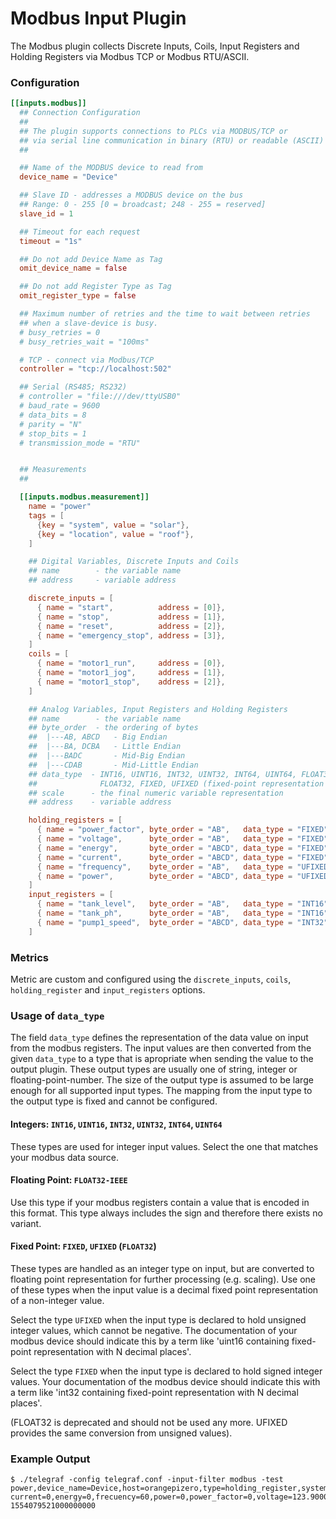 # Modbus Input Plugin

The Modbus plugin collects Discrete Inputs, Coils, Input Registers and Holding
Registers via Modbus TCP or Modbus RTU/ASCII.

### Configuration

```toml
[[inputs.modbus]]
  ## Connection Configuration
  ##
  ## The plugin supports connections to PLCs via MODBUS/TCP or
  ## via serial line communication in binary (RTU) or readable (ASCII) encoding
  ##

  ## Name of the MODBUS device to read from
  device_name = "Device"

  ## Slave ID - addresses a MODBUS device on the bus
  ## Range: 0 - 255 [0 = broadcast; 248 - 255 = reserved]
  slave_id = 1

  ## Timeout for each request
  timeout = "1s"

  ## Do not add Device Name as Tag
  omit_device_name = false

  ## Do not add Register Type as Tag
  omit_register_type = false

  ## Maximum number of retries and the time to wait between retries
  ## when a slave-device is busy.
  # busy_retries = 0
  # busy_retries_wait = "100ms"

  # TCP - connect via Modbus/TCP
  controller = "tcp://localhost:502"

  ## Serial (RS485; RS232)
  # controller = "file:///dev/ttyUSB0"
  # baud_rate = 9600
  # data_bits = 8
  # parity = "N"
  # stop_bits = 1
  # transmission_mode = "RTU"


  ## Measurements
  ##

  [[inputs.modbus.measurement]]
    name = "power"
    tags = [
      {key = "system", value = "solar"},
      {key = "location", value = "roof"},
    ]

    ## Digital Variables, Discrete Inputs and Coils
    ## name        - the variable name
    ## address     - variable address

    discrete_inputs = [
      { name = "start",          address = [0]},
      { name = "stop",           address = [1]},
      { name = "reset",          address = [2]},
      { name = "emergency_stop", address = [3]},
    ]
    coils = [
      { name = "motor1_run",     address = [0]},
      { name = "motor1_jog",     address = [1]},
      { name = "motor1_stop",    address = [2]},
    ]

    ## Analog Variables, Input Registers and Holding Registers
    ## name        - the variable name
    ## byte_order  - the ordering of bytes
    ##  |---AB, ABCD   - Big Endian
    ##  |---BA, DCBA   - Little Endian
    ##  |---BADC       - Mid-Big Endian
    ##  |---CDAB       - Mid-Little Endian
    ## data_type  - INT16, UINT16, INT32, UINT32, INT64, UINT64, FLOAT32-IEEE (the IEEE 754 binary representation)
    ##              FLOAT32, FIXED, UFIXED (fixed-point representation on input)
    ## scale      - the final numeric variable representation
    ## address    - variable address

    holding_registers = [
      { name = "power_factor", byte_order = "AB",   data_type = "FIXED", scale=0.01,  address = [8]},
      { name = "voltage",      byte_order = "AB",   data_type = "FIXED", scale=0.1,   address = [0]},
      { name = "energy",       byte_order = "ABCD", data_type = "FIXED", scale=0.001, address = [5,6]},
      { name = "current",      byte_order = "ABCD", data_type = "FIXED", scale=0.001, address = [1,2]},
      { name = "frequency",    byte_order = "AB",   data_type = "UFIXED", scale=0.1,  address = [7]},
      { name = "power",        byte_order = "ABCD", data_type = "UFIXED", scale=0.1,  address = [3,4]},
    ]
    input_registers = [
      { name = "tank_level",   byte_order = "AB",   data_type = "INT16",   scale=1.0,     address = [0]},
      { name = "tank_ph",      byte_order = "AB",   data_type = "INT16",   scale=1.0,     address = [1]},
      { name = "pump1_speed",  byte_order = "ABCD", data_type = "INT32",   scale=1.0,     address = [3,4]},
    ]
```

### Metrics

Metric are custom and configured using the `discrete_inputs`, `coils`,
`holding_register` and `input_registers` options.

### Usage of `data_type`

The field `data_type` defines the representation of the data value on input from the modbus registers.
The input values are then converted from the given `data_type` to a type that is apropriate when
sending the value to the output plugin. These output types are usually one of string, 
integer or floating-point-number. The size of the output type is assumed to be large enough
for all supported input types. The mapping from the input type to the output type is fixed
and cannot be configured.

#### Integers: `INT16`, `UINT16`, `INT32`, `UINT32`, `INT64`, `UINT64`

These types are used for integer input values. Select the one that matches your modbus data source.

#### Floating Point: `FLOAT32-IEEE`

Use this type if your modbus registers contain a value that is encoded in this format. This type
always includes the sign and therefore there exists no variant.

#### Fixed Point: `FIXED`, `UFIXED` (`FLOAT32`)

These types are handled as an integer type on input, but are converted to floating point representation
for further processing (e.g. scaling). Use one of these types when the input value is a decimal fixed point
representation of a non-integer value. 

Select the type `UFIXED` when the input type is declared to hold unsigned integer values, which cannot
be negative. The documentation of your modbus device should indicate this by a term like
'uint16 containing fixed-point representation with N decimal places'.

Select the type `FIXED` when the input type is declared to hold signed integer values. Your documentation
of the modbus device should indicate this with a term like 'int32 containing fixed-point representation
with N decimal places'.

(FLOAT32 is deprecated and should not be used any more. UFIXED provides the same conversion
from unsigned values).

### Example Output

```
$ ./telegraf -config telegraf.conf -input-filter modbus -test
power,device_name=Device,host=orangepizero,type=holding_register,system=solar,location=roof current=0,energy=0,frecuency=60,power=0,power_factor=0,voltage=123.9000015258789 1554079521000000000
```
